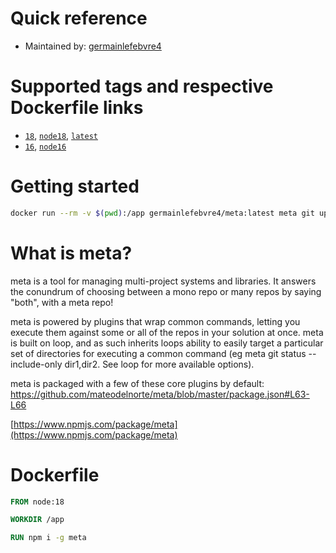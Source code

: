 # Quick reference

* Maintained by: 
  [germainlefebvre4](https://github.com/germainlefebvre4)


# Supported tags and respective Dockerfile links

* [`18`](https://github.com/germainlefebvre4/meta-docker/blob/main/Dockerfile-node18), [`node18`](https://github.com/germainlefebvre4/meta-docker/blob/main/Dockerfile-node18), [`latest`](https://github.com/germainlefebvre4/meta-docker/blob/main/Dockerfile-node18)
* [`16`](https://github.com/germainlefebvre4/meta-docker/blob/main/Dockerfile-node16), [`node16`](https://github.com/germainlefebvre4/meta-docker/blob/main/Dockerfile-node16)


# Getting started

```bash
docker run --rm -v $(pwd):/app germainlefebvre4/meta:latest meta git update
```


# What is meta?

meta is a tool for managing multi-project systems and libraries. It answers the conundrum of choosing between a mono repo or many repos by saying "both", with a meta repo!

meta is powered by plugins that wrap common commands, letting you execute them against some or all of the repos in your solution at once. meta is built on loop, and as such inherits loops ability to easily target a particular set of directories for executing a common command (eg meta git status --include-only dir1,dir2. See loop for more available options).

meta is packaged with a few of these core plugins by default: https://github.com/mateodelnorte/meta/blob/master/package.json#L63-L66


[https://www.npmjs.com/package/meta](https://www.npmjs.com/package/meta)


# Dockerfile

```Dockerfile
FROM node:18

WORKDIR /app

RUN npm i -g meta
```

